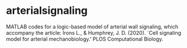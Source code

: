 # arterialsignaling
MATLAB codes for a logic-based model of arterial wall signaling, which accompany the article:  Irons L., &amp; Humphrey, J. D. (2020). `Cell signaling model for arterial mechanobiology.' PLOS Computational Biology.
